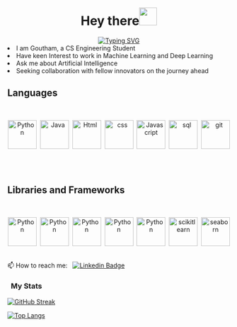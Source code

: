 <h1 align="center">Hey there<img src="https://raw.githubusercontent.com/aemmadi/aemmadi/master/wave.gif" width="40"></h1>
<div align = "center">
<a href="https://git.io/typing-svg"><img src="https://readme-typing-svg.demolab.com?font=Fira+Code&weight=500&size=25&pause=1000&color=F730EB&center=true&vCenter=true&random=false&width=1000&height=100&lines=Machine+Learning+Enthusiast;Working+with+Fascinating+Models;Programmer;CS+Engineer+in+Profession" alt="Typing SVG" /></a>
</div>

<li>I am Goutham, a CS Engineering Student</li>
<li>Have keen Interest to work in Machine Learning and Deep Learning</li>
<li>Ask me about Artificial Intelligence</li>
<li>Seeking collaboration with fellow innovators on the journey ahead</li>


<h2>Languages</h2>
<br>
<p align = "center">
<img src="https://cdn.jsdelivr.net/gh/devicons/devicon@latest/icons/python/python-original.svg" alt="Python" width="65" height="65"/>&nbsp;
<img src="https://cdn.jsdelivr.net/gh/devicons/devicon@latest/icons/java/java-original.svg" alt="Java" width="65" height="65"/>&nbsp;
<img src="https://cdn.jsdelivr.net/gh/devicons/devicon@latest/icons/html5/html5-original.svg" alt="Html" width="65" height="65"/>&nbsp;
<img src="https://cdn.jsdelivr.net/gh/devicons/devicon@latest/icons/css3/css3-original.svg" alt="css" width="65" height="65"/>&nbsp;
<img src="https://cdn.jsdelivr.net/gh/devicons/devicon@latest/icons/javascript/javascript-original.svg" alt="Javascript" width="65" height="65"/>&nbsp;
<img src="https://cdn.jsdelivr.net/gh/devicons/devicon@latest/icons/mysql/mysql-original.svg" alt="sql" width="65" height="65"/>&nbsp;
<img src="https://cdn.jsdelivr.net/gh/devicons/devicon@latest/icons/git/git-plain-wordmark.svg" alt="git" width="65" height="65"/>&nbsp;
</p>
<br>
<h2>Libraries and Frameworks</h2>
<br>
<p align="center">
<img src="https://cdn.jsdelivr.net/gh/devicons/devicon@latest/icons/jupyter/jupyter-original.svg" alt="Python" width="65" height="65"/>&nbsp;
<img src="https://cdn.jsdelivr.net/gh/devicons/devicon@latest/icons/numpy/numpy-original.svg" alt="Python" width="65" height="65"/>&nbsp;
<img src="https://cdn.jsdelivr.net/gh/devicons/devicon@latest/icons/pandas/pandas-original.svg" alt="Python" width="65" height="65"/>&nbsp;
<img src="https://cdn.jsdelivr.net/gh/devicons/devicon@latest/icons/matplotlib/matplotlib-original.svg" alt="Python" width="65" height="65"/>&nbsp;
<img src="https://cdn.jsdelivr.net/gh/devicons/devicon@latest/icons/plotly/plotly-original.svg" alt="Python" width="65" height="65"/>&nbsp;
<img src="https://cdn.jsdelivr.net/gh/devicons/devicon@latest/icons/scikitlearn/scikitlearn-original.svg" alt="scikitlearn" width="65" height="65"/>&nbsp;
<img src="https://cdn.jsdelivr.net/gh/devicons/devicon@latest/icons/tensorflow/tensorflow-original.svg" alt="seaborn" width="65" height="65"/>&nbsp;
<br>
  
📫 How to reach me: &nbsp; [![Linkedin Badge](https://img.shields.io/badge/-gouthamkumar-blue?style=flat&logo=Linkedin&logoColor=white)](https://www.linkedin.com/in/goutham-kumar-s-65a635224/)


###  &nbsp; My Stats 
<a href="https://git.io/streak-stats"><img src="https://streak-stats.demolab.com?user=gouthamkumar025&hide_border=true" alt="GitHub Streak" /></a>

[![Top Langs](https://github-readme-stats.vercel.app/api/top-langs/?username=gouthamkumar025&layout=compact&theme=vision-friendly-dark)](https://github.com/gouthamkumar025/github-readme-stats)


